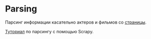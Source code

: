 # Parsing

Парсинг информации касательно актеров и фильмов со [страницы][1].<br>

[Туториал][2] по парсингу с помощью Scrapy.

[1]: https://www.imdb.com/search/name/?gender=male%2Cfemale&ref_=nv_cel_m
[2]: https://docs.scrapy.org/en/latest/intro/tutorial.html
